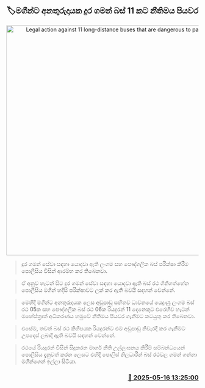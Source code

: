 <p align='center'><b><h2 align='center' title='Legal action against 11 long-distance buses that are dangerous to passengers'>🏷මගීන්ට අනතුරුදායක දුර ගමන් බස් 11 කට නීතිමය පියවර</h2></b></p>
<p align='center'><img src='https://helakuru.sgp1.cdn.digitaloceanspaces.com/esana/images/lib/semi-bus[1].jpg' width='600' alt='Legal action against 11 long-distance buses that are dangerous to passengers'></p>

> දුර ගමන් සේවා සඳහා යොදවා ඇති ලංගම සහ පෞද්ගලික බස් පරීක්ෂා කිරීම පොලීසිය විසින් ආරම්භ කර තිබෙනවා.

> ඒ අනුව හැටන් සිට දුර ගමන් සේවා සඳහා යොදවා ඇති බස් රථ ගිනිගත්හේන පොලීසිය මගින් හදිසි පරීක්ෂාවට ලක් කර ඇති බවයි සඳහන් වෙන්නේ.

> මෙහිදී මගීන්ට අනතුරුදායක ලෙස අඩුපාඩු සහිතව ධාවනයේ යෙදුණු ලංගම බස් රථ 05ක සහ පෞද්ගලික බස් රථ 06ක රියදුරන් 11 දෙනෙකුට එරෙහිව හැටන් මහේස්ත්‍රාත් අධිකරණය හමුවේ නීතිමය පියවර ගැනීමට කටයුතු කර තිබෙනවා.

> එසේම, තවත් බස් රථ කිහිපයක රියදුරන්ට එම අඩුපාඩු නිවැරදි කර ගැනීමට උපදෙස් ලබාදී ඇති බවයි සඳහන් වෙන්නේ.

> රථයේ රියදුරන් විසින් සිදුකරන මාර්ග නීති උල්ලංඝනය කිරීම් සම්බන්ධයෙන් පොලීසිය දැනුවත් කරන ලෙසට එහිදී පොලිස් නිලධාරීන් බස් රථවල ගමන් ගන්නා මගීන්ගෙන් ඉල්ලා සිටියා.



<h3 align='right'><a href='https://www.helakuru.lk/esana/p/110144/'>📅 2025-05-16 13:25:00</a></h3>
